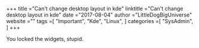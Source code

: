 +++ 
title ="Can't change desktop layout in kde" 
linktitle ="Can't change desktop layout in kde" 
date ="2017-08-04" 
author ="LittleDogBigUniverse"
website ="" 
tags =[ "Important", "Kde", "Linux",  ] 
categories =[ "SysAdmin",  ] 
+++ 

You locked the widgets, stupid. 


